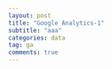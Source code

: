 ```yaml
---
layout: post
title: "Google Analytics-1"
subtitle: "aaa"
categories: data
tag: ga
comments: true
---
```


